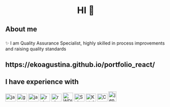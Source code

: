 <h1 align="center">HI 👋</h1>

###

<h2 align="left">About me</h2>

###

<p align="left">✨ I am Quality Assurance Specialist, highly skilled in process improvements and raising quality standards</p>
<h2 align="left">https://ekoagustina.github.io/portfolio_react/</h2>


<h2 align="left">I have experience with</h2>




<div align="left">
  <img src="https://i.imgur.com/yG3Xjg8.png" height="25" width="32" alt="java logo"  />
  <img src="https://i.imgur.com/ukEBl2M.png" height="25" width="32" alt="groovy logo"  />
  <img src="https://cdn.jsdelivr.net/gh/devicons/devicon/icons/javascript/javascript-original.svg" height="25" width="32" alt="javascript logo"  />
  <img src="https://cdn.jsdelivr.net/gh/devicons/devicon/icons/ruby/ruby-original.svg" height="25" width="32" alt="ruby logo"  />
  <img src="https://i.imgur.com/ekYuUDC.png" height="25" width="32" alt="ruby logo"  />
  <img src="https://webdriver.io/assets/images/robot-3677788dd63849c56aa5cb3f332b12d5.svg" height="28" width="32" alt="WDIO logo"  />
 <img src="https://i.imgur.com/V94aJ47.png" height="25" width="32" alt="Selenium logo"  />
 <img src="https://i.imgur.com/wDIWRN1.png" height="25" width="32" alt="Katalon logo"  />
 <img src="https://i.imgur.com/Qm3xghq.png" height="25" width="32" alt="Cucumber logo"  />
  <img src="https://i.imgur.com/sqjs1xc.png" height="32" width="25" alt="jenkins logo"  />
</div>

##



